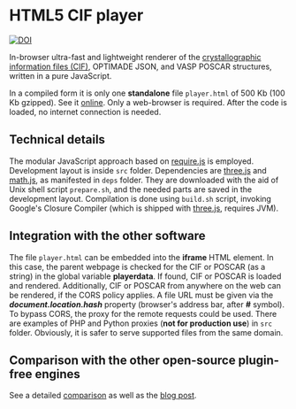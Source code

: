 HTML5 CIF player
======
[![DOI](https://zenodo.org/badge/18811/tilde-lab/player.html.svg)](https://zenodo.org/badge/latestdoi/18811/tilde-lab/player.html)

In-browser ultra-fast and lightweight renderer of the [crystallographic information files (CIF)](https://en.wikipedia.org/wiki/Crystallographic_Information_File), OPTIMADE JSON, and VASP POSCAR structures, written in a pure JavaScript.

In a compiled form it is only one **standalone** file ```player.html``` of 500 Kb (100 Kb gzipped). See it [online](http://tilde-lab.github.io/cifplayer). Only a web-browser is required. After the code is loaded, no internet connection is needed.

Technical details
------

The modular JavaScript approach based on [require.js](http://requirejs.org) is employed. Development layout is inside ```src``` folder. Dependencies are [three.js](https://github.com/mrdoob/three.js) and [math.js](http://mathjs.org), as manifested in ```deps``` folder. They are downloaded with the aid of Unix shell script ```prepare.sh```, and the needed parts are saved in the development layout. Compilation is done using ```build.sh``` script, invoking Google's Closure Compiler (which is shipped with [three.js](https://github.com/mrdoob/three.js), requires JVM).

Integration with the other software
------

The file ```player.html``` can be embedded into the **iframe** HTML element. In this case, the parent webpage is checked for the CIF or POSCAR (as a string) in the global variable **playerdata**. If found, CIF or POSCAR is loaded and rendered. Additionally, CIF or POSCAR from anywhere on the web can be rendered, if the CORS policy applies. A file URL must be given via the **_document.location.hash_** property (browser's address bar, after **#** symbol). To bypass CORS, the proxy for the remote requests could be used. There are examples of PHP and Python proxies (**not for production use**) in ```src``` folder. Obviously, it is safer to serve supported files from the same domain.

Comparison with the other open-source plugin-free engines
------

See a detailed [comparison](https://github.com/blokhin/cif-js-engines) as well as the [blog post](https://blog.tilde.pro/in-browser-plugin-free-cif-visualization-comparison-of-open-source-engines-a3d0b4098660).
